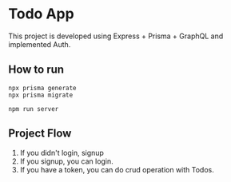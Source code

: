 # Todo App

This project is developed using Express + Prisma + GraphQL and implemented Auth.

## How to run

```
npx prisma generate
npx prisma migrate

npm run server
```

## Project Flow

1. If you didn't login, signup
2. If you signup, you can login.
3. If you have a token, you can do crud operation with Todos.
